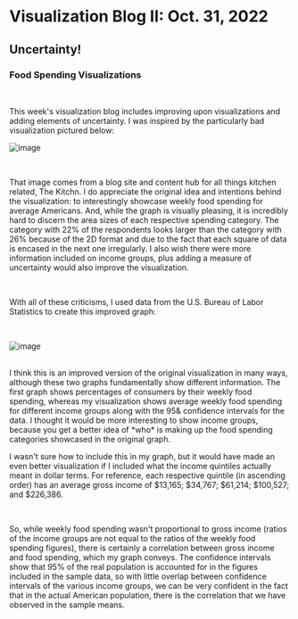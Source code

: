 # Visualization Blog II: Oct. 31, 2022
## Uncertainty!
### Food Spending Visualizations

<br />

This week's visualization blog includes improving upon visualizations and adding elements of uncertainty. I was inspired by the particularly bad visualization 
pictured below:

![image](https://user-images.githubusercontent.com/91711083/199404675-4fa0c22a-4d6d-41cb-9159-150792cbcc0b.png)

<br />

That image comes from a blog site and content hub for all things kitchen related, The Kitchn. I do appreciate the original idea and intentions behind the visualization:
to interestingly showcase weekly food spending for average Americans. And, while the graph is visually pleasing, it is incredibly hard to discern the area sizes
of each respective spending category. The category with 22% of the respondents looks larger than the category with 26% because of the 2D format and due to 
the fact that each square of data is encased in the next one irregularly.
I also wish there were more information included on income groups, plus adding a measure of uncertainty would also 
improve the visualization. 

<br />

With all of these criticisms, I used data from the U.S. Bureau of Labor Statistics to create this improved graph:

<br />


![image](https://user-images.githubusercontent.com/91711083/199411855-cf2d51ba-e12d-47cb-b23e-32d71f117c8a.png)

<br />
I think this is an improved version of the original visualization in many ways, although these two graphs fundamentally show different information. The first graph
shows percentages of consumers by their weekly food spending, whereas my visualization shows average weekly food spending for different income groups along with 
the 95& confidence intervals for the data. I thought it would be more interesting to show income groups, because you get a better idea of *who* is making up the 
food spending categories showcased in the original graph.

<br />

I wasn't sure how to include this in my graph, but it would have made an even better visualization if I included what the income quintiles actually meant in dollar terms. 
For reference, each respective quintile (in ascending order) has an average gross income of 
$13,165; $34,767; $61,214; $100,527; and $226,386. 

<br />


So, while weekly food spending wasn't proportional to gross income (ratios of the income groups
are not equal to the ratios of the weekly food spending figures), there is certainly a correlation between
gross income and food spending, which my graph conveys. The confidence intervals show that 95% of the real population is accounted for in the figures included
in the sample data, so with little overlap between confidence intervals of the various income groups, we can be very confident in the fact that in the actual 
American population, there is the correlation
that we have observed in the sample means. 
